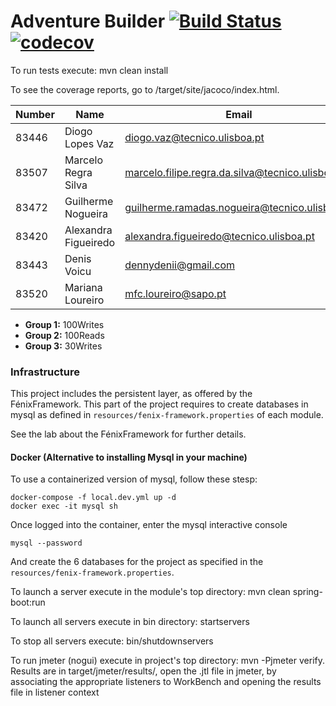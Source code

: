 ﻿# Adventure Builder [![Build Status](https://travis-ci.com/tecnico-softeng/prototype-2018.svg?token=fJ1UzWxWjpuNcHWPhqjT&branch=master)](https://travis-ci.com/tecnico-softeng/prototype-2018) [![codecov](https://codecov.io/gh/tecnico-softeng/prototype-2018/branch/master/graph/badge.svg?token=OPjXGqoNEm)](https://codecov.io/gh/tecnico-softeng/prototype-2018)


To run tests execute: mvn clean install

To see the coverage reports, go to <module name>/target/site/jacoco/index.html.


|   Number   |          Name           |                       Email                      |  Name GitHUb   | Grupo |
| ---------- | ----------------------- | ------------------------------------------------ | -------------- | ----- | 
|  83446     |  Diogo Lopes Vaz        | diogo.vaz@tecnico.ulisboa.pt                     | diogolvaz      |   1   |
|  83507     |  Marcelo Regra Silva    | marcelo.filipe.regra.da.silva@tecnico.ulisboa.pt | RegSilverz     |   2   |
|  83472     |  Guilherme Nogueira     | guilherme.ramadas.nogueira@tecnico.ulisboa.pt    | Goldspy        |   3   |
|  83420     |  Alexandra Figueiredo   | alexandra.figueiredo@tecnico.ulisboa.pt          | asgcfigueiredo |   3   |
|  83443     |  Denis Voicu            | dennydenii@gmail.com                             | Smeurfy        |   2   | 
|  83520     |  Mariana Loureiro       | mfc.loureiro@sapo.pt                             | marianafcl     |   1   | 

- **Group 1:** 100Writes
- **Group 2:** 100Reads
- **Group 3:** 30Writes

### Infrastructure

This project includes the persistent layer, as offered by the FénixFramework.
This part of the project requires to create databases in mysql as defined in `resources/fenix-framework.properties` of each module.

See the lab about the FénixFramework for further details.

#### Docker (Alternative to installing Mysql in your machine)

To use a containerized version of mysql, follow these stesp:

```
docker-compose -f local.dev.yml up -d
docker exec -it mysql sh
```

Once logged into the container, enter the mysql interactive console

```
mysql --password
```

And create the 6 databases for the project as specified in
the `resources/fenix-framework.properties`.

To launch a server execute in the module's top directory: mvn clean spring-boot:run

To launch all servers execute in bin directory: startservers

To stop all servers execute: bin/shutdownservers

To run jmeter (nogui) execute in project's top directory: mvn -Pjmeter verify. Results are in target/jmeter/results/, open the .jtl file in jmeter, by associating the appropriate listeners to WorkBench and opening the results file in listener context

